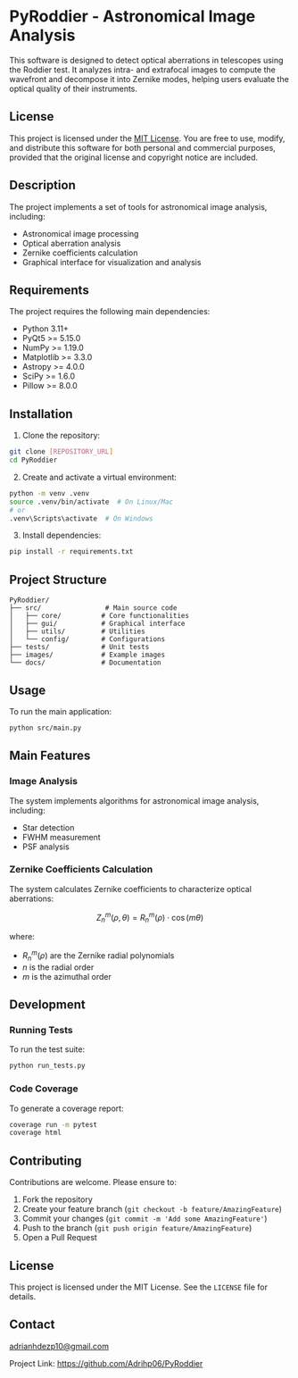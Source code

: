 # PyRoddier - Astronomical Image Analysis

This software is designed to detect optical aberrations in telescopes using the Roddier test.
It analyzes intra- and extrafocal images to compute the wavefront and decompose it into Zernike modes, helping users evaluate the optical quality of their instruments.

## License

This project is licensed under the [MIT License](./LICENSE).
You are free to use, modify, and distribute this software for both personal and commercial purposes, provided that the original license and copyright notice are included.


## Description

The project implements a set of tools for astronomical image analysis, including:

- Astronomical image processing
- Optical aberration analysis
- Zernike coefficients calculation
- Graphical interface for visualization and analysis

## Requirements

The project requires the following main dependencies:

- Python 3.11+
- PyQt5 >= 5.15.0
- NumPy >= 1.19.0
- Matplotlib >= 3.3.0
- Astropy >= 4.0.0
- SciPy >= 1.6.0
- Pillow >= 8.0.0

## Installation

1. Clone the repository:
```bash
git clone [REPOSITORY_URL]
cd PyRoddier
```

2. Create and activate a virtual environment:
```bash
python -m venv .venv
source .venv/bin/activate  # On Linux/Mac
# or
.venv\Scripts\activate  # On Windows
```

3. Install dependencies:
```bash
pip install -r requirements.txt
```

## Project Structure

```
PyRoddier/
├── src/                # Main source code
│   ├── core/          # Core functionalities
│   ├── gui/           # Graphical interface
│   ├── utils/         # Utilities
│   └── config/        # Configurations
├── tests/             # Unit tests
├── images/            # Example images
└── docs/              # Documentation
```

## Usage

To run the main application:

```bash
python src/main.py
```

## Main Features

### Image Analysis

The system implements algorithms for astronomical image analysis, including:

- Star detection
- FWHM measurement
- PSF analysis

### Zernike Coefficients Calculation

The system calculates Zernike coefficients to characterize optical aberrations:

$$
Z_n^m(\rho, \theta) = R_n^m(\rho) \cdot \cos(m\theta)
$$

where:
- $R_n^m(\rho)$ are the Zernike radial polynomials
- $n$ is the radial order
- $m$ is the azimuthal order

## Development

### Running Tests

To run the test suite:

```bash
python run_tests.py
```

### Code Coverage

To generate a coverage report:

```bash
coverage run -m pytest
coverage html
```

## Contributing

Contributions are welcome. Please ensure to:

1. Fork the repository
2. Create your feature branch (`git checkout -b feature/AmazingFeature`)
3. Commit your changes (`git commit -m 'Add some AmazingFeature'`)
4. Push to the branch (`git push origin feature/AmazingFeature`)
5. Open a Pull Request

## License

This project is licensed under the MIT License. See the `LICENSE` file for details.

## Contact

adrianhdezp10@gmail.com

Project Link: https://github.com/Adrihp06/PyRoddier